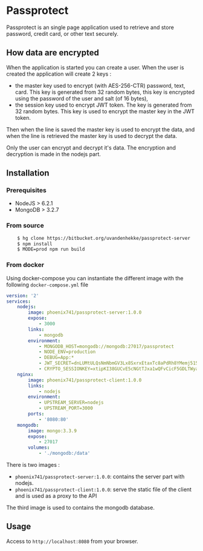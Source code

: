 # Passprotect

Passprotect is an single page application used to retrieve and store password, credit card, or other text securely.

## How data are encrypted

When the application is started you can create a user. When the user is created the application will create 2 keys :

  * the master key used to encrypt (with AES-256-CTR) password, text, card. This key is generated from 32 random bytes, 
  this key is encrypted using the password of the user and salt (of 16 bytes),
  * the session key used to encrypt JWT token. The key is generated from 32 random bytes. This key is used to encrypt 
  the master key in the JWT token.
  
Then when the line is saved the master key is used to encrypt the data, and when the line is retrieved the master key is
used to decrypt the data.

Only the user can encrypt and decrypt it's data. The encryption and decryption is made in the nodejs part. 

## Installation

### Prerequisites

 * NodeJS > 6.2.1
 * MongoDB > 3.2.7

### From source

```bash
    $ hg clone https://bitbucket.org/uvandenhekke/passprotect-server
    $ npm install
    $ MODE=prod npm run build
```

### From docker

Using docker-compose you can instantiate the different image with the following `docker-compose.yml` file

```yaml
version: '2'
services:
    nodejs:
        image: phoenix741/passprotect-server:1.0.0
        expose:
            - 3000
        links:
            - mongodb
        environment:
            - MONGODB_HOST=mongodb://mongodb:27017/passprotect
            - NODE_ENV=production
            - DEBUG=App:*
            - JWT_SECRET=dnLUMtULQsNmNbmGV3Lx8SxrxEtaxTc8aPdRh8YMemj515Faip7wQYueSaBFYm5r
            - CRYPTO_SESSIONKEY=xtipKI38GUCvE5cNGtTJxa1wQFvCicF5GDLTWyaBAb5RQqQ8rRBR1yVEq7Jg10cu
    nginx:
        image: phoenix741/passprotect-client:1.0.0
        links:
            - nodejs
        environment:
            - UPSTREAM_SERVER=nodejs
            - UPSTREAM_PORT=3000
        ports:
            - '8080:80'
    mongodb:
        image: mongo:3.3.9
        expose:
            - 27017
        volumes:
            - './mongodb:/data'
```

There is two images :

 * `phoenix741/passprotect-server:1.0.0`: contains the server part with nodejs.
 * `phoenix741/passprotect-client:1.0.0`: serve the static file of the client and is used as a proxy to the API
  
The third image is used to contains the mongodb database.

## Usage

Access to `http://localhost:8080` from your browser.

